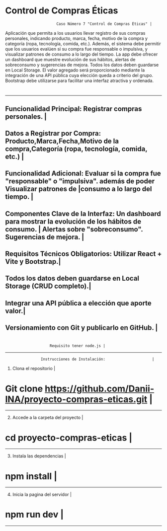 # Control de Compras Éticas 
                           Caso Número 7 "Control de Compras Éticas" |
Aplicación que permita a los usuarios llevar registro de sus compras personales, 
indicando producto, marca, fecha, motivo de la compra y categoría (ropa, 
tecnología, comida, etc.). Además, el sistema debe permitir que los usuarios evalúen 
si su compra fue responsable o impulsiva, y visualizar patrones de consumo a lo 
largo del tiempo. La app debe ofrecer un dashboard que muestre evolución de sus 
hábitos, alertas de sobreconsumo y sugerencias de mejora. Todos los datos deben 
guardarse en Local Storage. El valor agregado será proporcionado mediante la 
integración de una API pública cuya elección queda a criterio del grupo. Bootstrap 
debe utilizarse para facilitar una interfaz atractiva y ordenada.
#
------------------------------------------------------------------------------------------------------------------------
Funcionalidad Principal: Registrar compras personales.                                                                 |
------------------------------------------------------------------------------------------------------------------------
Datos a Registrar por Compra: Producto,Marca,Fecha,Motivo de la compra,Categoría (ropa, tecnología, comida, etc.)      |
------------------------------------------------------------------------------------------------------------------------
Funcionalidad Adicional: Evaluar si la compra fue "responsable" o "impulsiva". además de  poder Visualizar patrones de |consumo a lo largo del tiempo.                                                                                         | 
------------------------------------------------------------------------------------------------------------------------
Componentes Clave de la Interfaz: Un dashboard para mostrar la evolución de los hábitos de consumo.                    |
 Alertas sobre "sobreconsumo". Sugerencias de mejora.                                                                  |
------------------------------------------------------------------------------------------------------------------------
Requisitos Técnicos Obligatorios: Utilizar React + Vite y Bootstrap.|
---------------------------------------------------------------------
Todos los datos deben guardarse en Local Storage (CRUD completo).|
------------------------------------------------------------------
Integrar una API pública a elección que aporte valor.|
------------------------------------------------------
Versionamiento con Git y publicarlo en GitHub. |
------------------------------------------------
#
                        Requisito tener node.js |
-----------------------------------------------------------------------
                    Instrucciones de Instalación:                     |
1. Clona el repositorio                                               |
# Git clone https://github.com/Danii-INA/proyecto-compras-eticas.git    |
-----------------------------------------------------------------------
2. Accede a la carpeta del proyecto  |
# cd proyecto-compras-eticas           |
--------------------------------------
3. Instala las dependencias          |
# npm install                |
-------------------------------------- 
4. Inicia la pagina del servidor     |                             
# npm run dev                 |  
--------------------------------------